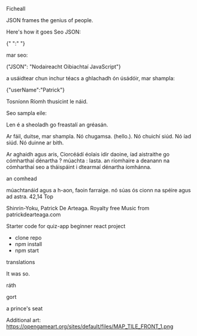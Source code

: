     

Ficheall


JSON frames the genius of people.

Here's how it goes
Seo JSON:

{" ":" "}

mar seo:

("JSON": "Nodaireacht Oibiachtaí JavaScript"}

a usáidtear chun inchur téacs a ghlachadh ón úsádóir,
mar shampla:

{"userName":"Patrick"}

Tosníonn Ríomh thusicint le náid.   

Seo sampla eile:



 Len é a sheoladh go freastalí an gréasán.

Ar fáil, duitse, mar shampla.
Nó chugamsa. (hello.).
Nó chuichí siúd.
Nó íad siúd.
Nó duinne ar bith.

Ar aghaidh agus aris,
Ciorcéádí éolais idir daoine, íad aistraithe go cómharthaí dénartha ? múachta : lasta.
an ríomhaire a deanann na cómharthaí seo a tháispáint i dtearmaí dénartha íomhánna.

an comhead



múachtanáid agus a h-aon, faoin farraige.
nó súas ós cionn na spéire
agus ad astra.
                                                                                                                                                                             42,14         Top



Shinrin-Yoku, Patrick De Arteaga.
Royalty free Music from patrickdearteaga.com 


Starter code for quiz-app beginner react project

- clone repo
- npm install
- npm start

translations

It was so.

ráth 


gort


a prince's seat




Additional art:
https://opengameart.org/sites/default/files/MAP_TILE_FRONT_1.png
